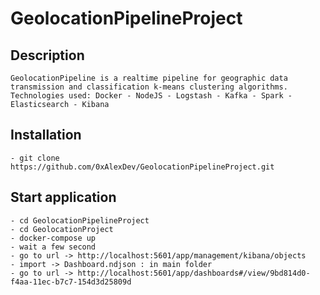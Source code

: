 # GeolocationPipelineProject
## Description
```GeolocationPipeline is a realtime pipeline for geographic data transmission and classification k-means clustering algorithms. Technologies used: Docker - NodeJS - Logstash - Kafka - Spark - Elasticsearch - Kibana```
## Installation
```- git clone https://github.com/0xAlexDev/GeolocationPipelineProject.git```
## Start application
```- cd GeolocationPipelineProject```<br>
```- cd GeolocationProject```<br>
```- docker-compose up ```<br>
```- wait a few second```<br>
```- go to url -> http://localhost:5601/app/management/kibana/objects```<br>
```- import -> Dashboard.ndjson : in main folder```<br>
```- go to url -> http://localhost:5601/app/dashboards#/view/9bd814d0-f4aa-11ec-b7c7-154d3d25809d``` 



